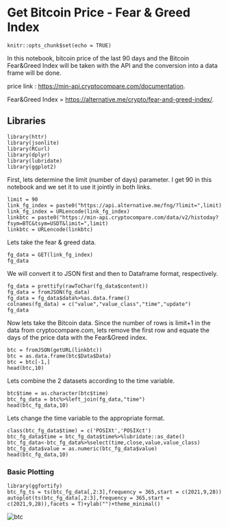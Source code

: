 # Get Bitcoin Price - Fear & Greed Index

```{r setup, include=FALSE}
knitr::opts_chunk$set(echo = TRUE)
```

In this notebook, bitcoin price of the last 90 days and the Bitcoin Fear&Greed Index will be taken 
with the API and the conversion into a data frame will be done.

<p>price link : <a href="https://min-api.cryptocompare.com/documentation" class="uri">https://min-api.cryptocompare.com/documentation</a>.</p>
<p>Fear&Greed Index = <a href="https://alternative.me/crypto/fear-and-greed-index/" class="uri">https://alternative.me/crypto/fear-and-greed-index/</a>.</p>


## Libraries
```{r,warning = FALSE,message = FALSE}
library(httr)
library(jsonlite)
library(RCurl)
library(dplyr)
library(lubridate)
library(ggplot2)
```

First, lets determine the limit (number of days) parameter. I get 90 in this notebook and we set it to use it jointly in both links.

```{r,warning = FALSE,message = FALSE}
limit = 90
link_fg_index = paste0("https://api.alternative.me/fng/?limit=",limit)
link_fg_index = URLencode(link_fg_index)
linkbtc = paste0("https://min-api.cryptocompare.com/data/v2/histoday?fsym=BTC&tsym=USDT&limit=",limit)
linkbtc = URLencode(linkbtc)
```

Lets take the fear & greed data.

```{r,warning = FALSE,message = FALSE}
fg_data = GET(link_fg_index)
fg_data
```

We will convert it to JSON first and then to Dataframe format, respectively.

```{r,warning = FALSE,message = FALSE}
fg_data = prettify(rawToChar(fg_data$content))
fg_data = fromJSON(fg_data)
fg_data = fg_data$data%>%as.data.frame()
colnames(fg_data) = c("value","value_class","time","update")
fg_data
```

Now lets take the Bitcoin data.
Since the number of rows is limit+1 in the data from cryptocompare.com, 
lets remove the first row and equate the days of the price data with the Fear&Greed index.

```{r,warning = FALSE,message = FALSE}
btc = fromJSON(getURL(linkbtc))
btc = as.data.frame(btc$Data$Data)
btc = btc[-1,]
head(btc,10)
```


Lets combine the 2 datasets according to the time variable.

```{r,warning = FALSE,message = FALSE}
btc$time = as.character(btc$time)
btc_fg_data = btc%>%left_join(fg_data,"time")
head(btc_fg_data,10)
```

Lets change the time variable to the appropriate format.

```{r,warning = FALSE,message = FALSE}
class(btc_fg_data$time) = c('POSIXt','POSIXct')
btc_fg_data$time = btc_fg_data$time%>%lubridate::as_date()
btc_fg_data<-btc_fg_data%>%select(time,close,value,value_class)
btc_fg_data$value = as.numeric(btc_fg_data$value)
head(btc_fg_data,10)
```

### Basic Plotting

```{r,warning = FALSE,message = FALSE}
library(ggfortify)
btc_fg_ts = ts(btc_fg_data[,2:3],frequency = 365,start = c(2021,9,28))
autoplot(ts(btc_fg_data[,2:3],frequency = 365,start = c(2021,9,28)),facets = T)+ylab("")+theme_minimal()
```
![btc](https://github.com/tolg6/btc_fg_index/blob/main/unnamed-chuck-8-1.png?raw=true)

